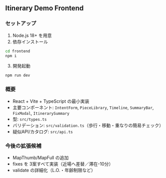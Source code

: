 ## Itinerary Demo Frontend

### セットアップ
1. Node.js 18+ を用意
2. 依存インストール
```bash
cd frontend
npm i
```
3. 開発起動
```bash
npm run dev
```

### 概要
- React + Vite + TypeScript の最小実装
- 主要コンポーネント: `IntentForm`, `PieceLibrary`, `Timeline`, `SummaryBar`, `FixModal`, `ItinerarySummary`
- 型: `src/types.ts`
- バリデーション: `src/validation.ts`（歩行・移動・重なりの簡易チェック）
- 疑似API/カタログ: `src/api.ts`

### 今後の拡張候補
- MapThumb/MapFull の追加
- fixes を 3案すべて実装（近場へ差替／滞在-10分）
- validate の詳細化（L.O.・年齢制限など）







